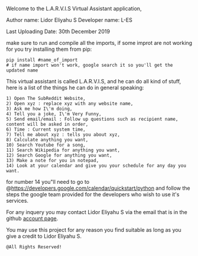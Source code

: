 Welcome to the L.A.R.V.I.S Virtual Assistant application,

Author name: Lidor Eliyahu S
Developer name: L-ES

Last Uploading Date: 30th December 2019

make sure to run and compile all the imports, if some improt are not working for you try installing them from pip:
    
    pip install #name_of_import
    # if name import won't work, google search it so you'll get the updated name



This virtual assistant is called L.A.R.V.I.S, and he can do all kind of stuff, here is a list of the things he can 
do in general speaking:

    1) Open The SubReddit Website,
    2) Open xyz : replace xyz with any website name,
    3) Ask me how I\'m doing,
    4) Tell you a joke, I\'m Very Funny,
    5) Send email/email : Follow up questions such as recipient name, content will be asked in order,
    6) Time : Current system time,
    7) Tell me about xyz : tells you about xyz,
    8) Calculate anything you want,
    10) Search Youtube for a song,
    11) Search Wikipedia for anything you want,
    12) Search Google for anything you want,
    13) Make a note for you in notepad,
    14) Look at your calendar and give you your schedule for any day you want.

for number 14 you"ll need to go to @https://developers.google.com/calendar/quickstart/python and follow the steps the
google team provided for the developers who wish to use it's services.


For any inquery you may contact Lidor Eliyahu S via the email that is in the github [account page][1].


You may use this project for any reason you find suitable as long as you give a credit to Lidor Eliyahu S.




    @All Rights Reserved!




[1]: https://github.com/LidorPrototype

